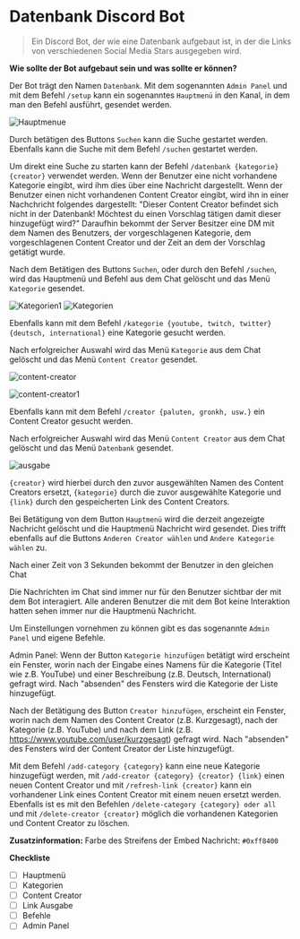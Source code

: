 # Datenbank Discord Bot
>Ein Discord Bot, der wie eine Datenbank aufgebaut ist, in der die Links von verschiedenen Social Media Stars ausgegeben wird.


**Wie sollte der Bot aufgebaut sein und was sollte er können?**

Der Bot trägt den Namen `Datenbank`. Mit dem sogenannten `Admin Panel` und mit dem Befehl `/setup` kann ein sogenanntes `Hauptmenü` in den Kanal, in dem man den Befehl ausführt, gesendet werden.

![Hauptmenue](https://user-images.githubusercontent.com/122997603/213225467-5175aaaf-89a8-4f8e-9e9d-04a582edb1f0.png)

Durch betätigen des Buttons `Suchen` kann die Suche gestartet werden.
Ebenfalls kann die Suche mit dem Befehl `/suchen` gestartet werden.

Um direkt eine Suche zu starten kann der Befehl `/datenbank {kategorie} {creator}` verwendet werden.
Wenn der Benutzer eine nicht vorhandene Kategorie eingibt, wird ihm dies über eine Nachricht dargestellt.
Wenn der Benutzer einen nicht vorhandenen Content Creator eingibt, wird ihn in einer Nachchricht folgendes dargestellt: "Dieser Content Creator befindet sich nicht in der Datenbank! Möchtest du einen Vorschlag tätigen damit dieser hinzugefügt wird?"
Daraufhin bekommt der Server Besitzer eine DM mit dem Namen des Benutzers, der vorgeschlagenen Kategorie, dem vorgeschlagenen Content Creator und der Zeit an dem der Vorschlag getätigt wurde.

Nach dem Betätigen des Buttons `Suchen`, oder durch den Befehl `/suchen`, wird das Hauptmenü und Befehl aus dem Chat gelöscht und das Menü `Kategorie` gesendet.

![Kategorien1](https://user-images.githubusercontent.com/122997603/213277434-446bdc5f-b5ea-4226-8537-72eb19adf6e0.png)
![Kategorien](https://user-images.githubusercontent.com/122997603/213273934-61157ac8-5821-48d7-ab91-e45e0cf85e88.png)

Ebenfalls kann mit dem Befehl `/kategorie {youtube, twitch, twitter} {deutsch, international}` eine Kategorie gesucht werden.

Nach erfolgreicher Auswahl wird das Menü `Kategorie` aus dem Chat gelöscht und das Menü `Content Creator` gesendet.

![content-creator](https://user-images.githubusercontent.com/122997603/213274118-9ab44a72-5d3d-4fab-bc1c-a939f004770e.png)

![content-creator1](https://user-images.githubusercontent.com/122997603/213278769-6bbf8a84-a7f3-48ce-875e-aa45dae63879.png)

Ebenfalls kann mit dem Befehl `/creator {paluten, gronkh, usw.}` ein Content Creator gesucht werden.

Nach erfolgreicher Auswahl wird das Menü `Content Creator` aus dem Chat gelöscht und das Menü `Datenbank` gesendet.

![ausgabe](https://user-images.githubusercontent.com/122997603/213277713-fba88c2f-3abf-4c7a-a9b7-229a65e1dd07.png)

`{creator}` wird hierbei durch den zuvor ausgewählten Namen des Content Creators ersetzt, `{kategorie}` durch die zuvor ausgewählte Kategorie und `{link}` durch den gespeicherten Link des Content Creators.

Bei Betätigung von dem Button `Hauptmenü` wird die derzeit angezeigte Nachricht gelöscht und die Hauptmenü Nachricht wird gesendet.
Dies trifft ebenfalls auf die Buttons `Anderen Creator wählen` und `Andere Kategorie wählen` zu.

Nach einer Zeit von 3 Sekunden bekommt der Benutzer in den gleichen Chat

Die Nachrichten im Chat sind immer nur für den Benutzer sichtbar der mit dem Bot interagiert. Alle anderen Benutzer die mit dem Bot keine Interaktion hatten sehen immer nur die Hauptmenü Nachricht.

Um Einstellungen vornehmen zu können gibt es das sogenannte `Admin Panel` und eigene Befehle.

Admin Panel:
Wenn der Button `Kategorie hinzufügen` betätigt wird erscheint ein Fenster, worin nach der Eingabe eines Namens für die Kategorie (Titel wie z.B. YouTube) und einer Beschreibung (z.B. Deutsch, International) gefragt wird.
Nach "absenden" des Fensters wird die Kategorie der Liste hinzugefügt.

Nach der Betätigung des Button `Creator hinzufügen`, erscheint ein Fenster, worin nach dem Namen des Content Creator (z.B. Kurzgesagt), nach der Kategorie (z.B. YouTube) und nach dem Link (z.B. https://www.youtube.com/user/kurzgesagt) gefragt wird.
Nach "absenden" des Fensters wird der Content Creator der Liste hinzugefügt.


Mit dem Befehl `/add-category {category}` kann eine neue Kategorie hinzugefügt werden, mit `/add-creator {category} {creator} {link}` einen neuen Content Creator und mit `/refresh-link {creator}` kann ein vorhandener Link eines Content Creator mit einem neuen ersetzt werden.
Ebenfalls ist es mit den Befehlen `/delete-category {category} oder all` und mit `/delete-creator {creator}` möglich die vorhandenen Kategorien und Content Creator zu löschen.

**Zusatzinformation:**
Farbe des Streifens der Embed Nachricht: `#0xff8400`

**Checkliste**
- [ ] Hauptmenü
- [ ] Kategorien
- [ ] Content Creator
- [ ] Link Ausgabe
- [ ] Befehle
- [ ] Admin Panel
